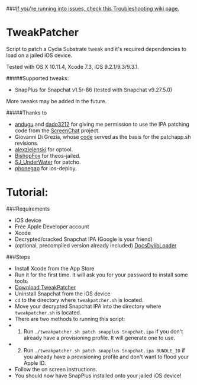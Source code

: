 ###[If you're running into issues, check this Troubleshooting wiki page.](https://github.com/Defying/TweakPatcher/wiki/Troubleshooting)

# TweakPatcher
Script to patch a Cydia Substrate tweak and it's required dependencies to load on a jailed iOS device.

Tested with OS X 10.11.4, Xcode 7.3, iOS 9.2.1/9.3/9.3.1.

#####Supported tweaks:

* SnapPlus for Snapchat v1.5r-86 (tested with Snapchat v9.27.5.0)

More tweaks may be added in the future.


#####Thanks to
* [andugu](https://github.com/andugu) and [dado3212](https://github.com/dado3212) for giving me permission to use the IPA patching code from the [ScreenChat](https://github.com/andugu/ScreenChat) project.
* Giovanni Di Grezia, whose [code](http://www.xgiovio.com/blog-photos-videos-other/blog/resign-your-ios-ipa-frameworks-and-plugins-included/) served as the basis for the patchapp.sh revisions.
* [alexzielenski](https://github.com/alexzielenski) for optool.
* [BishopFox](https://github.com/BishopFox) for theos-jailed.
* [SJ_UnderWater](http://www.tonymacx86.com/general-help/86205-patcho-simple-hex-binary-patcher.html) for patcho.
* [phonegap](https://github.com/phonegap/ios-deploy) for ios-deploy.


Tutorial:
============

###Requirements

* iOS device
* Free Apple Developer account
* Xcode
* Decrypted/cracked Snapchat IPA (Google is your friend)
* (optional, precompiled version already included) [DocsDylibLoader](https://github.com/Defying/DocsDylibLoader)


###Steps

* Install Xcode from the App Store
* Run it for the first time. It will ask you for your password to install some tools.
* [Download TweakPatcher](https://github.com/Defying/TweakPatcher/archive/master.zip)
* Uninstall Snapchat from the iOS device
* `cd` to the directory where `tweakpatcher.sh` is located.
* Move your decrypted Snapchat IPA into the directory where `tweakpatcher.sh` is located.
* There are two methods to running this script:
* 1) Run `./tweakpatcher.sh patch snapplus Snapchat.ipa` if you don't already have a provisioning profile. It will generate one to use.
* 2) Run `./tweakpatcher.sh patch snapplus Snapchat.ipa BUNDLE_ID` if you already have a provisioning profile and don't want to flood your Apple ID.
* Follow the on screen instructions.
* You should now have SnapPlus installed onto your jailed iOS device!
